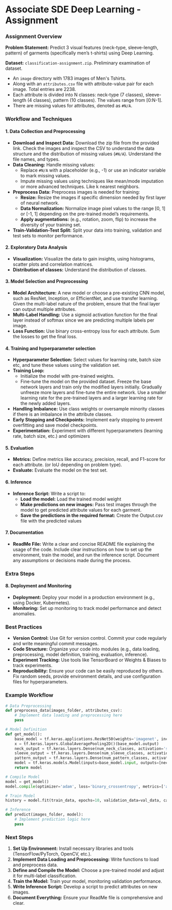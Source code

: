 # Associate SDE Deep Learning - Assignment

### Assignment Overview

**Problem Statement:** Predict 3 visual features (neck-type, sleeve-length, pattern) of garments (specifically men’s t-shirts) using Deep Learning.

**Dataset:** `classification-assignment.zip`. Preliminary examination of dataset. 
- An `image` directory with 1783 images of Men's Tshirts. 
- Along with an `attributes.csv` file with attribute-value pair for each image. Total entries are 2238.
- Each attribute is divided into N classes: neck-type (7 classes), sleeve-length (4 classes), pattern (10 classes). The values range from [0:N-1].
- There are missing values for attributes, denoted as `#N/A`. 

### Workflow and Techniques

#### 1. **Data Collection and Preprocessing**
   - **Download and Inspect Data:** Download the zip file from the provided link. Check the images and inspect the CSV to understand the data structure and the distribution of missing values (`#N/A`). Understand the file names, and types.
   - **Data Cleaning:** Handle missing values:
     - Replace `#N/A` with a placeholder (e.g., -1) or use an indicator variable to mark missing values.
     - Impute missing values using techniques like mean/mode imputation or more advanced techniques. Like k nearest neighbors.
   - **Preprocess Data:** Preprocess images is needed for training:
     - **Resize:** Resize the images if specific dimension needed by first layer of neural network. 
     - **Data Normalization:** Normalize image pixel values to the range [0, 1] or [-1, 1] depending on the pre-trained model’s requirements.
     - **Apply augmentations:** (e.g., rotation, zoom, flip) to increase the diversity of your training set.
   - **Train-Validation-Test Split:** Split your data into training, validation and test sets to monitor performance.

#### 2. **Exploratory Data Analysis**
   - **Visualization:** Visualize the data to gain insights, using histograms, scatter plots and correlation matrices.
   - **Distribution of classes:** Understand the distribution of classes.

#### 3. **Model Selection and Preprocessing**
   - **Model Architecture:** A new model or choose a pre-existing CNN model, such as ResNet, Inception, or EfficientNet, and use transfer learning. Given the multi-label nature of the problem, ensure that the final layer can output multiple attributes.
   - **Multi-Label Handling:** Use a sigmoid activation function for the final layer instead of softmax since we are predicting multiple labels per image.
   - **Loss Function:** Use binary cross-entropy loss for each attribute. Sum the losses to get the final loss.
   

#### 4. **Training and hyperparameter selection**
   - **Hyperparameter Selection:** Select values for learning rate, batch size etc, and tune these values using the validation set.
   - **Training Loop:** 
     - Initialize the model with pre-trained weights.
     - Fine-tune the model on the provided dataset. Freeze the base network layers and train only the modified layers initially. Gradually unfreeze more layers and fine-tune the entire network. Use a smaller learning rate for the pre-trained layers and a larger learning rate for the newly added layers.
   - **Handling Imbalance:** Use class weights or oversample minority classes if there is an imbalance in the attribute classes.
   - **Early Stopping and Checkpoints:** Implement early stopping to prevent overfitting and save model checkpoints.
   - **Experimentation:** Experiment with different hyperparameters (learning rate, batch size, etc.) and optimizers

#### 5. **Evaluation**

   - **Metrics:** Define metrics like accuracy, precision, recall, and F1-score for each attribute. (or IoU depending on problem type).
   - **Evaluate:** Evaluate the model on the test set.

#### 6. **Inference**
   - **Inference Script:** Write a script to: 
     - **Load the model:** Load the trained model weight
     - **Make predictions on new images:** Pass test images through the model to get predicted attribute values for each garment. 
     - **Save the predictions in the required format:** Create the Output.csv file with the predicted values

#### 7. **Documentation**
   - **ReadMe File:** Write a clear and concise README file explaining the usage of the code. Include clear instructions on how to set up the environment, train the model, and run the inference script. Document any assumptions or decisions made during the process.
   


### Extra Steps
#### 8. **Deployment and Monitoring**
   - **Deployment:** Deploy your model in a production environment (e.g., using Docker, Kubernetes).
   - **Monitoring:** Set up monitoring to track model performance and detect anomalies.

### Best Practices

- **Version Control:** Use Git for version control. Commit your code regularly and write meaningful commit messages.
- **Code Structure:** Organize your code into modules (e.g., data loading, preprocessing, model definition, training, evaluation, inference).
- **Experiment Tracking:** Use tools like TensorBoard or Weights & Biases to track experiments.
- **Reproducibility:** Ensure your code can be easily reproduced by others. Fix random seeds, provide environment details, and use configuration files for hyperparameters.

### Example Workflow

```python
# Data Preprocessing
def preprocess_data(images_folder, attributes_csv):
    # Implement data loading and preprocessing here
    pass

# Model Definition
def get_model():
    base_model = tf.keras.applications.ResNet50(weights='imagenet', include_top=False, input_shape=(224, 224, 3))
    x = tf.keras.layers.GlobalAveragePooling2D()(base_model.output)
    neck_output = tf.keras.layers.Dense(num_neck_classes, activation='sigmoid', name='neck')(x)
    sleeve_output = tf.keras.layers.Dense(num_sleeve_classes, activation='sigmoid', name='sleeve')(x)
    pattern_output = tf.keras.layers.Dense(num_pattern_classes, activation='sigmoid', name='pattern')(x)
    model = tf.keras.models.Model(inputs=base_model.input, outputs=[neck_output, sleeve_output, pattern_output])
    return model

# Compile Model
model = get_model()
model.compile(optimizer='adam', loss='binary_crossentropy', metrics=['accuracy'])

# Train Model
history = model.fit(train_data, epochs=10, validation_data=val_data, callbacks=[early_stopping, checkpoint])

# Inference
def predict(images_folder, model):
    # Implement prediction logic here
    pass
```

### Next Steps

1. **Set Up Environment:** Install necessary libraries and tools (TensorFlow/PyTorch, OpenCV, etc.).
2. **Implement Data Loading and Preprocessing:** Write functions to load and preprocess data.
3. **Define and Compile the Model:** Choose a pre-trained model and adjust it for multi-label classification.
4. **Train the Model:** Train your model, monitoring validation performance.
5. **Write Inference Script:** Develop a script to predict attributes on new images.
6. **Document Everything:** Ensure your ReadMe file is comprehensive and clear.



